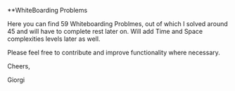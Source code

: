 **WhiteBoarding Problems

Here you can find 59 Whiteboarding Problmes, out of which I solved around 45 and will have to complete rest later on. Will add Time and Space complexities levels later as well. 

Please feel free to contribute and improve functionality where necessary.

Cheers,

Giorgi
